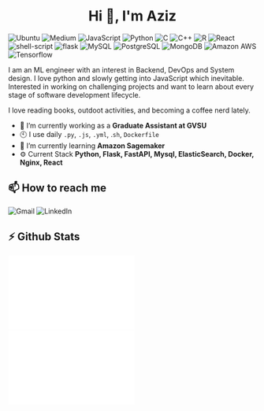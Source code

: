 <h1 align="center">Hi 👋, I'm Aziz</h1>

![Ubuntu](https://img.shields.io/badge/Ubuntu-E95420?style=for-the-badge&logo=ubuntu&logoColor=white)
![Medium](https://img.shields.io/badge/Medium-12100E?style=for-the-badge&logo=medium&logoColor=white)
![JavaScript](https://img.shields.io/badge/JavaScript-323330?style=for-the-badge&logo=javascript&logoColor=F7DF1E)
![Python](https://img.shields.io/badge/Python-14354C?style=for-the-badge&logo=python&logoColor=white)
![C](https://img.shields.io/badge/C-00599C?style=for-the-badge&logo=c&logoColor=white)
![C++](https://img.shields.io/badge/C%2B%2B-00599C?style=for-the-badge&logo=c%2B%2B&logoColor=white)
![R](https://img.shields.io/badge/R-276DC3?style=for-the-badge&logo=r&logoColor=white)
![React](https://img.shields.io/badge/React-20232A?style=for-the-badge&logo=react&logoColor=61DAFB)
![shell-script](https://img.shields.io/badge/Shell_Script-121011?style=for-the-badge&logo=gnu-bash&logoColor=white)
![flask](https://img.shields.io/badge/Flask-000000?style=for-the-badge&logo=flask&logoColor=white)
![MySQL](https://img.shields.io/badge/MySQL-00000F?style=for-the-badge&logo=mysql&logoColor=white)
![PostgreSQL](https://img.shields.io/badge/PostgreSQL-316192?style=for-the-badge&logo=postgresql&logoColor=white)
![MongoDB](https://img.shields.io/badge/MongoDB-4EA94B?style=for-the-badge&logo=mongodb&logoColor=white)
![Amazon AWS](https://img.shields.io/badge/Amazon_AWS-232F3E?style=for-the-badge&logo=amazon-aws&logoColor=white)
![Tensorflow](https://img.shields.io/badge/TensorFlow-FF6F00?style=for-the-badge&logo=tensorflow&logoColor=white)


I am an ML engineer with an interest in Backend, DevOps and System design. I love python and slowly getting into JavaScript which inevitable. Interested in working on challenging projects and want to learn about every stage of software development lifecycle.

I love reading books, outdoot activities, and becoming a coffee nerd lately.


- 🏢 I’m currently working as a **Graduate Assistant at GVSU**
- 🕙 I use daily `.py`, `.js`, `.yml`, .`sh`, `Dockerfile`
- 🔭 I’m currently learning **Amazon Sagemaker**
- ⚙️ Current Stack **Python, Flask, FastAPI, Mysql, ElasticSearch, Docker, Nginx, React**  


## 📫 How to reach me 

![Gmail](https://img.shields.io/badge/Gmail-D14836?style=for-the-badge&logo=gmail&logoColor=white&link=mailto%3Ahakim.smazizul%40gmail.com)
![LinkedIn](https://img.shields.io/badge/LinkedIn-0077B5?style=for-the-badge&logo=linkedin&logoColor=white&link=https%3A%2F%2Fwww.linkedin.com%2Fin%2Faziz-hakim)


## ⚡ Github Stats
<p float="left">
<img height="150em" decoding="async" loading="lazy" src="https://raw.githubusercontent.com/azizHakim/github-stats/master/generated/overview.svg#gh-light-mode-only" /> 
<img height="150em" decoding="async" loading="lazy" src="https://raw.githubusercontent.com/azizHakim/github-stats/master/generated/languages.svg#gh-light-mode-only"/>
</p>

